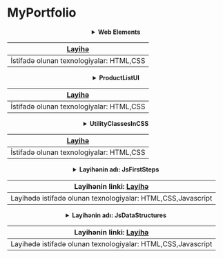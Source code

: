 # MyPortfolio

<div align="center">
<details><summary><strong>Web Elements</strong></summary></details>

|[Layihə](https://github.com/GulsenZalova/PragmatechFrontendProject/tree/main/WebElements)|
|:---------------------------------------------------------------------------------------:|
|İstifadə olunan texnologiyalar: HTML,CSS                                                 |
  
<div align="center">
<details><summary><strong>ProductListUI</strong></summary></details>

|[Layihə](https://github.com/GulsenZalova/PragmatechFrontendProject/tree/main/ProductListUI)|
|:---------------------------------------------------------------------------------------:|
|İstifadə olunan texnologiyalar: HTML,CSS                                                 |
  
<div align="center">
<details><summary><strong>UtilityClassesInCSS</strong></summary></details>

|[Layihə](https://github.com/GulsenZalova/PragmatechFrontendProject/tree/main/UtilityClassesInCSS)|
|:---------------------------------------------------------------------------------------:|
|İstifadə olunan texnologiyalar: HTML,CSS                                                 |

<div align="center">
<details><summary><strong>Layihənin adı: JsFirstSteps</strong></summary></details>

|Layihənin linki: [Layihə](https://github.com/GulsenZalova/PragmatechFrontendProject/tree/main/JsFirstSteps)|
|:---------------------------------------------------------------------------------------:|
|Layihədə istifadə olunan texnologiyalar: HTML,CSS,Javascript                                       |
  

<div align="center">
<details><summary><strong>Layihənin adı: JsDataStructures</strong></summary></details>

|Layihənin linki: [Layihə](https://github.com/GulsenZalova/PragmatechFrontendProject/tree/main/JsDataStructures)|
|:---------------------------------------------------------------------------------------:|
|Layihədə istifadə olunan texnologiyalar: HTML,CSS,Javascript                                       |

